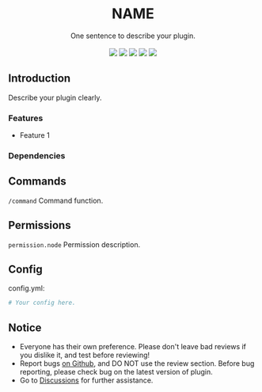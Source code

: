 <h1 align="center">NAME</h1>
<p align="center">One sentence to describe your plugin.<br><br>
<a href="https://www.gnu.org/licenses/gpl-3.0.html"><img src="https://img.shields.io/badge/license-GPLv3-blue?style=flat-square"></a> <a href="https://github.com/katorlys/NAME/releases/latest"><img src="https://img.shields.io/github/v/release/katorlys/NAME?include_prereleases&style=flat-square"></a> <a href="https://github.com/katorlys/NAME/actions/workflows/build.yml"><img src="https://img.shields.io/github/workflow/status/katorlys/NAME/Build?style=flat-square"></a> <a href="https://github.com/katorlys/NAME/pulls"><img src="https://img.shields.io/github/issues-pr-closed/katorlys/NAME?style=flat-square"></a> <a href="https://github.com/katorlys/NAME/issues"><img src="https://img.shields.io/github/issues-closed/katorlys/NAME?style=flat-square"></a></p>

## Introduction
Describe your plugin clearly.
### Features
- Feature 1
### Dependencies


## Commands
`/command` Command function.

## Permissions
`permission.node` Permission description.

## Config
config.yml:
```yml
# Your config here.
```

## Notice
- Everyone has their own preference. Please don't leave bad reviews if you dislike it, and test before reviewing!
- Report bugs [on Github](https://github.com/katorlys/NAME/issues), and DO NOT use the review section. Before bug reporting, please check bug on the latest version of plugin.
- Go to [Discussions](https://github.com/katorlys/Discussions/discussions) for further assistance.